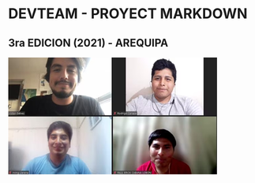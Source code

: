 # DEVTEAM - PROYECT MARKDOWN
## 3ra EDICION (2021) - AREQUIPA
![Ganadores de la hackaton](../proyecto/IMG/tercera_edicion.png)